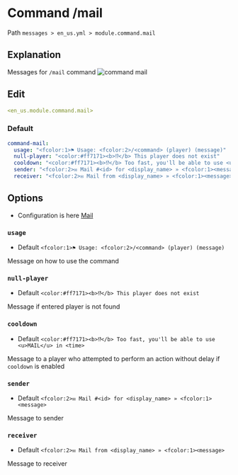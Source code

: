 # Command /mail
Path `messages > en_us.yml > module.command.mail`

## Explanation
Messages for `/mail` command
![command mail](/commandmail.png)

## Edit
```yaml
<en_us.module.command.mail>
```

### Default
```yaml
command-mail:
  usage: "<fcolor:1>⚑ Usage: <fcolor:2>/<command> (player) (message)"
  null-player: "<color:#ff7171><b>⁉</b> This player does not exist"
  cooldown: "<color:#ff7171><b>⁉</b> Too fast, you'll be able to use <u>MAIL</u> in <time>"
  sender: "<fcolor:2>✉ Mail #<id> for <display_name> » <fcolor:1><message>"
  receiver: "<fcolor:2>✉ Mail from <display_name> » <fcolor:1><message>"
```

## Options

- Configuration is here [Mail](/en/config/module/command/command-mail/)

### `usage`
- Default `<fcolor:1>⚑ Usage: <fcolor:2>/<command> (player) (message)`

Message on how to use the command

### `null-player`
- Default `<color:#ff7171><b>⁉</b> This player does not exist`

Message if entered player is not found

### `cooldown`
- Default `<color:#ff7171><b>⁉</b> Too fast, you'll be able to use <u>MAIL</u> in <time>`

Message to a player who attempted to perform an action without delay if `cooldown` is enabled

### `sender`
- Default `<fcolor:2>✉ Mail #<id> for <display_name> » <fcolor:1><message>`

Message to sender

### `receiver`
- Default `<fcolor:2>✉ Mail from <display_name> » <fcolor:1><message>`

Message to receiver

